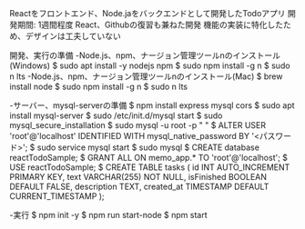 Reactをフロントエンド、Node.jaをバックエンドとして開発したTodoアプリ
開発期間: 1週間程度
React、Githubの復習も兼ねた開発
機能の実装に特化したため、デザインは工夫していない

開発、実行の準備
-Node.js、npm、ナージョン管理ツールnのインストール(Windows)
$ sudo apt install -y nodejs npm
$ sudo npm install -g n
$ sudo  n lts
-Node.js、npm、ナージョン管理ツールnのインストール(Mac)
$ brew install node
$ sudo npm install -g n
$ sudo n lts

-サーバー、mysql-serverの準備
$ npm install express mysql cors
$ sudo apt install mysql-server
$ sudo /etc/init.d/mysql start
$ sudo mysql_secure_installation
$ sudo mysql -u root -p " "
$ ALTER USER 'root'@'localhost' IDENTIFIED WITH mysql_native_password BY '<パスワード>';
$ sudo service mysql start
$ sudo mysql
$ CREATE database reactTodoSample;
$ GRANT ALL ON memo_app.* TO 'root'@'localhost';
$ USE reactTodoSample;
$ CREATE TABLE tasks (
    id INT AUTO_INCREMENT PRIMARY KEY,
    text VARCHAR(255) NOT NULL,
    isFinished BOOLEAN DEFAULT FALSE,
    description TEXT,
    created_at TIMESTAMP DEFAULT CURRENT_TIMESTAMP
);


-実行
$ npm init -y
$ npm run start-node
$ npm start
